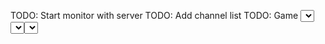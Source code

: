 TODO: Start monitor with server
TODO: Add channel list
TODO: Game <select>
TODO: Date <select> - <select>
TODO: Chart
TODO: User page
TODO: Home page
TODO: Slash commands